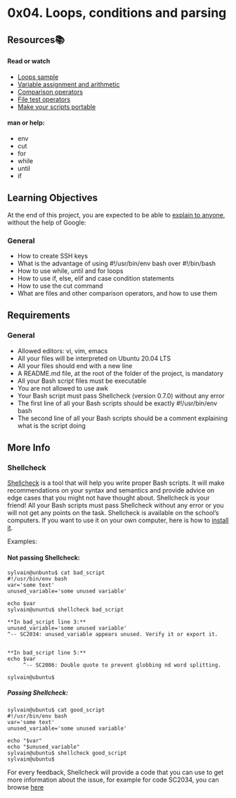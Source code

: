 # 0x04. Loops, conditions and parsing
## Resources:books:
#### Read or watch
* [Loops sample](https://tldp.org/LDP/Bash-Beginners-Guide/html/sect_09_01.html)
* [Variable assignment and arithmetic](https://tldp.org/LDP/abs/html/ops.html)
* [Comparison operators](https://tldp.org/LDP/abs/html/comparison-ops.html)
* [File test operators](https://tldp.org/LDP/abs/html/fto.html)
* [Make your scripts portable](https://www.cyberciti.biz/tips/finding-bash-perl-python-portably-using-env.html)
#### man or help:
* env
* cut
* for
* while
* until
* if
## Learning Objectives
At the end of this project, you are expected to be able to [explain to anyone](https://fs.blog/feynman-learning-technique/), without the help of Google:
### General
* How to create SSH keys
* What is the advantage of using #!/usr/bin/env bash over #!/bin/bash
* How to use while, until and for loops
* How to use if, else, elif and case condition statements
* How to use the cut command
* What are files and other comparison operators, and how to use them
## Requirements
### General
* Allowed editors: vi, vim, emacs
* All your files will be interpreted on Ubuntu 20.04 LTS
* All your files should end with a new line
* A README.md file, at the root of the folder of the project, is mandatory
* All your Bash script files must be executable
* You are not allowed to use awk
* Your Bash script must pass Shellcheck (version 0.7.0) without any error
* The first line of all your Bash scripts should be exactly #!/usr/bin/env bash
* The second line of all your Bash scripts should be a comment explaining what is the script doing
## More Info
### Shellcheck
[Shellcheck](https://github.com/koalaman/shellcheck) is a tool that will help you write proper Bash scripts. It will make recommendations on your syntax and semantics and provide advice on edge cases that you might not have thought about. Shellcheck is your friend! All your Bash scripts must pass Shellcheck without any error or you will not get any points on the task.
Shellcheck is available on the school’s computers. If you want to use it on your own computer, here is how to [install it](https://github.com/koalaman/shellcheck#installing).

Examples:

#### Not passing Shellcheck:
```
sylvain@unbuntu$ cat bad_script
#!/usr/bin/env bash
var='some text'
unused_variable='some unused variable'

echo $var
sylvain@ununtu$ shellcheck bad_script

**In bad_script line 3:**
unused_variable='some unused variable'
^-- SC2034: unused_variable appears unused. Verify it or export it.


**In bad_script line 5:**
echo $var
     ^-- SC2086: Double quote to prevent globbing nd word splitting.

sylvain@ubuntu$
```
##### Passing Shellcheck:
```
sylvain@ubuntu$ cat good_script
#!/usr/bin/env bash
var='some text'
unused_variable='some unused variable'

echo "$var"
echo "$unused_variable"
sylvain@ubuntu$ shellcheck good_script
sylvain@ubuntu$
```
For every feedback, Shellcheck will provide a code that you can use to get more information about the issue, for example for code SC2034, you can browse [here](https://github.com/koalaman/shellcheck/wiki/SC2034)
